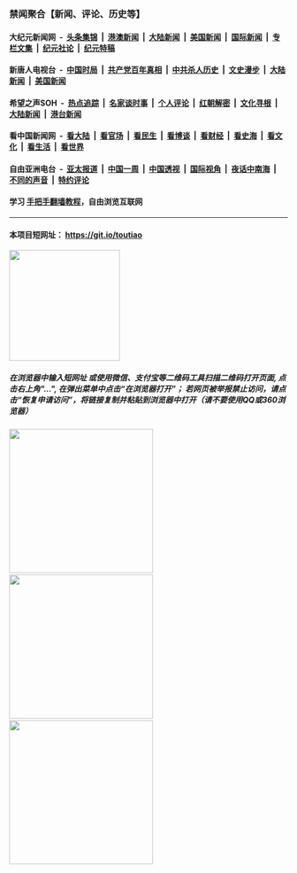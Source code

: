 ### 禁闻聚合【新闻、评论、历史等】

#### 大纪元新闻网 &nbsp;-&nbsp; [头条集锦](indexes/E头条集锦.md?t=02072244) &nbsp;|&nbsp; [港澳新闻](indexes/E港澳新闻.md?t=02072244)  &nbsp;|&nbsp; [大陆新闻](indexes/E大陆新闻.md?t=02072244) &nbsp;|&nbsp; [美国新闻](indexes/E美国新闻.md?t=02072244) &nbsp;|&nbsp; [国际新闻](indexes/E国际新闻.md?t=02072244) &nbsp;|&nbsp; [专栏文集](indexes/E专栏文集.md?t=02072244) &nbsp;|&nbsp; [纪元社论](indexes/E纪元社论.md?t=02072244) &nbsp;|&nbsp; [纪元特稿](indexes/E纪元特稿.md?t=02072244) 

#### 新唐人电视台 &nbsp;-&nbsp; [中国时局](indexes/N中国时局.md?t=02072244) &nbsp;|&nbsp; [共产党百年真相](indexes/N共产党百年真相.md?t=02072244) &nbsp;|&nbsp; [中共杀人历史](indexes/N中共杀人历史.md?t=02072244) &nbsp;|&nbsp; [文史漫步](indexes/N文史漫步.md?t=02072244) &nbsp;|&nbsp; [大陆新闻](indexes/N大陆新闻.md?t=02072244) &nbsp;|&nbsp; [美国新闻](indexes/N美国新闻.md?t=02072244)

#### 希望之声SOH &nbsp;-&nbsp; [热点追踪](indexes/H热点追踪.md?t=02072244) &nbsp;|&nbsp; [名家谈时事](indexes/H名家谈时事.md?t=02072244) &nbsp;|&nbsp; [个人评论](indexes/H个人评论.md?t=02072244)  &nbsp;|&nbsp; [红朝解密](indexes/H红朝解密.md?t=02072244) &nbsp;|&nbsp; [文化寻根](indexes/H文化寻根.md?t=02072244) &nbsp;|&nbsp; [大陆新闻](indexes/H大陆新闻.md?t=02072244) &nbsp;|&nbsp; [港台新闻](indexes/H港台新闻.md?t=02072244)

#### 看中国新闻网 &nbsp;-&nbsp; [看大陆](indexes/S看大陆.md?t=02072244) &nbsp;|&nbsp; [看官场](indexes/S看官场.md?t=02072244) &nbsp;|&nbsp; [看民生](indexes/S看民生.md?t=02072244)  &nbsp;|&nbsp; [看博谈](indexes/S看博谈.md?t=02072244) &nbsp;|&nbsp; [看财经](indexes/S看财经.md?t=02072244) &nbsp;|&nbsp; [看史海](indexes/S看史海.md?t=02072244) &nbsp;|&nbsp; [看文化](indexes/S看文化.md?t=02072244) &nbsp;|&nbsp; [看生活](indexes/S看生活.md?t=02072244) &nbsp;|&nbsp; [看世界](indexes/S看世界.md?t=02072244)

#### 自由亚洲电台 &nbsp;-&nbsp; [亚太报道](indexes/R亚太报道.md?t=02072244) &nbsp;|&nbsp; [中国一周](indexes/R中国一周.md?t=02072244) &nbsp;|&nbsp; [中国透视](indexes/R中国透视.md?t=02072244)  &nbsp;|&nbsp; [国际视角](indexes/R国际视角.md?t=02072244) &nbsp;|&nbsp; [夜话中南海](indexes/R夜话中南海.md?t=02072244) &nbsp;|&nbsp; [不同的声音](indexes/R不同的声音.md?t=02072244) &nbsp;|&nbsp; [特约评论](indexes/R特约评论.md?t=02072244)

#### 学习 [手把手翻墙教程](https://github.com/gfw-breaker/guides/wiki)，自由浏览互联网

----

#### 本项目短网址： https://git.io/toutiao
<img src="https://raw.githubusercontent.com/gfw-breaker/banned-news/master/scripts/img/qr.png" width="200px"/>  

##### 在浏览器中输入短网址 或使用微信、支付宝等二维码工具扫描二维码打开页面, 点击右上角"...", 在弹出菜单中点击“在浏览器打开”； 若网页被举报禁止访问，请点击“恢复申请访问”，将链接复制并粘贴到浏览器中打开（请不要使用QQ或360浏览器）

<img src="https://raw.githubusercontent.com/gfw-breaker/banned-news/master/scripts/img/1.png" width="260px"/> &nbsp; <img src="https://raw.githubusercontent.com/gfw-breaker/banned-news/master/scripts/img/2.png" width="260px"/> &nbsp; <img src="https://raw.githubusercontent.com/gfw-breaker/banned-news/master/scripts/img/3.png" width="260px"/>
